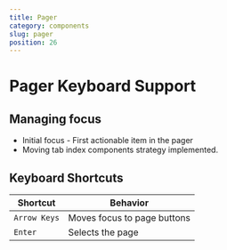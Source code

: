```yaml
---
title: Pager
category: components
slug: pager
position: 26
---
```

# Pager Keyboard Support

## Managing focus
- Initial focus - First actionable item in the pager
- Moving tab index components strategy implemented.

## Keyboard Shortcuts
| Shortcut | Behavior |
|----------|----------|
| `Arrow Keys` | Moves focus to page buttons|
| `Enter`| Selects the page|